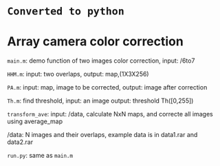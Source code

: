 # `Converted to python`

# Array camera color correction
`main.m`:   demo function of two images color correction, input: /6to7

`HHM.m`:    input: two overlaps, output: map,(1X3X256)

`PA.m`:    input: map, image to be corrected, output: image after correction

`Th.m`:   find threshold, input: an image   output: threshold Th([0,255])

`transform_ave`: input: /data, calculate NxN maps, and correcte all images using average_map

/data: N images and their overlaps, example data is in data1.rar and data2.rar

`run.py`: same as `main.m`
